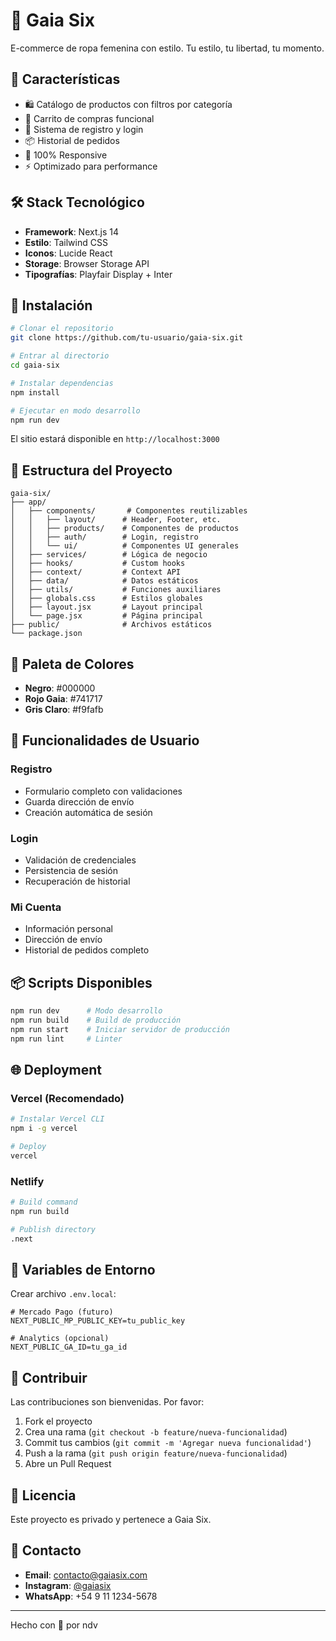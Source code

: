 # 🖤 Gaia Six

E-commerce de ropa femenina con estilo. Tu estilo, tu libertad, tu momento.

## 🌟 Características

- 🛍️ Catálogo de productos con filtros por categoría
- 🛒 Carrito de compras funcional
- 👤 Sistema de registro y login
- 📦 Historial de pedidos
- 📱 100% Responsive
- ⚡ Optimizado para performance

## 🛠️ Stack Tecnológico

- **Framework**: Next.js 14
- **Estilo**: Tailwind CSS
- **Iconos**: Lucide React
- **Storage**: Browser Storage API
- **Tipografías**: Playfair Display + Inter

## 🚀 Instalación

```bash
# Clonar el repositorio
git clone https://github.com/tu-usuario/gaia-six.git

# Entrar al directorio
cd gaia-six

# Instalar dependencias
npm install

# Ejecutar en modo desarrollo
npm run dev
```

El sitio estará disponible en `http://localhost:3000`

## 📁 Estructura del Proyecto

```
gaia-six/
├── app/
│   ├── components/       # Componentes reutilizables
│   │   ├── layout/      # Header, Footer, etc.
│   │   ├── products/    # Componentes de productos
│   │   ├── auth/        # Login, registro
│   │   └── ui/          # Componentes UI generales
│   ├── services/        # Lógica de negocio
│   ├── hooks/           # Custom hooks
│   ├── context/         # Context API
│   ├── data/            # Datos estáticos
│   ├── utils/           # Funciones auxiliares
│   ├── globals.css      # Estilos globales
│   ├── layout.jsx       # Layout principal
│   └── page.jsx         # Página principal
├── public/              # Archivos estáticos
└── package.json
```

## 🎨 Paleta de Colores

- **Negro**: #000000
- **Rojo Gaia**: #741717
- **Gris Claro**: #f9fafb

## 🔐 Funcionalidades de Usuario

### Registro
- Formulario completo con validaciones
- Guarda dirección de envío
- Creación automática de sesión

### Login
- Validación de credenciales
- Persistencia de sesión
- Recuperación de historial

### Mi Cuenta
- Información personal
- Dirección de envío
- Historial de pedidos completo

## 📦 Scripts Disponibles

```bash
npm run dev      # Modo desarrollo
npm run build    # Build de producción
npm run start    # Iniciar servidor de producción
npm run lint     # Linter
```

## 🌐 Deployment

### Vercel (Recomendado)

```bash
# Instalar Vercel CLI
npm i -g vercel

# Deploy
vercel
```

### Netlify

```bash
# Build command
npm run build

# Publish directory
.next
```

## 📝 Variables de Entorno

Crear archivo `.env.local`:

```env
# Mercado Pago (futuro)
NEXT_PUBLIC_MP_PUBLIC_KEY=tu_public_key

# Analytics (opcional)
NEXT_PUBLIC_GA_ID=tu_ga_id
```

## 🤝 Contribuir

Las contribuciones son bienvenidas. Por favor:

1. Fork el proyecto
2. Crea una rama (`git checkout -b feature/nueva-funcionalidad`)
3. Commit tus cambios (`git commit -m 'Agregar nueva funcionalidad'`)
4. Push a la rama (`git push origin feature/nueva-funcionalidad`)
5. Abre un Pull Request

## 📄 Licencia

Este proyecto es privado y pertenece a Gaia Six.

## 📧 Contacto

- **Email**: contacto@gaiasix.com
- **Instagram**: [@gaiasix](https://instagram.com/gaiasix)
- **WhatsApp**: +54 9 11 1234-5678

---

Hecho con 🖤 por ndv